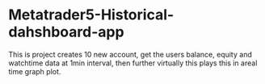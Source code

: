 # Metatrader5-Historical-dahshboard-app
This is project creates 10 new account, get the users balance, equity and watchtime data at 1min interval, then further virtually this plays this in areal time graph plot.
